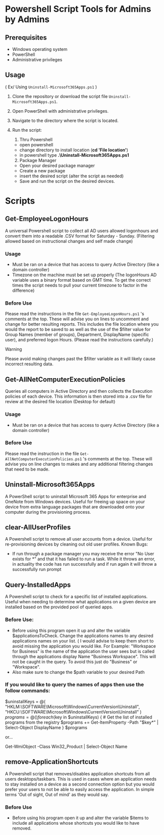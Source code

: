# Powershell Script Tools for Admins by Admins

## Prerequisites

- Windows operating system
- PowerShell
- Administrative privileges

## Usage

( Ex/ Using `Uninstall-Microsoft365Apps.ps1` )
1. Clone the repository or download the script file `Uninstall-Microsoft365Apps.ps1`.
2. Open PowerShell with administrative privileges.
3. Navigate to the directory where the script is located.
4. Run the script:
   1. Thru Powershell
   - open powershell
   - change directory to install location (**cd 'File location'**)
   - in powershell type **.\Uninstall-Microsoft365Apps.ps1**
  
   2. Package Manager
   - Open your desired package manager
   - Create a new package
   - insert the desired script (alter the script as needed)
   - Save and run the script on the desired devices.

# Scripts

## Get-EmployeeLogonHours
A universal Powershell script to collect all AD users allowed logonhours and convert them into a readable .CSV format for Saturday - Sunday. (Filtering allowed based on instructional changes and self made change)

### Usage
 - Must be ran on a device that has access to query Active Directory (like a domain controller)
 - Timezone on the machine must be set up properly (The logonHours AD variable uses a binary format based on GMT time. To get the correct times the script needs to pull your current timezone to factor in the difference)

### Before Use
Please read the instructions in the file `Get-EmployeeLogonHours.ps1` 's comments at the top. These will advise you on lines to uncomment and change for better resulting reports. This includes the file location where you would the report to be saved to as well as the use of the $filter value for Group Names (member of groups), Department, DisplayName (specific user), and preferred logon Hours. (Please read  the instructions carefully.)

> [!WARNING]
> Please avoid making changes past the $filter variable as it will likely cause incorrect resulting data.

## Get-AllNetComputerExecutionPolicies
Queries all computers in Active Directory and then collects the Execution policies of each device. This information is then stored into a .csv file for review at the desired file location (Desktop for default)

### Usage
 - Must be ran on a device that has access to query Active Directory (like a domain controller)

### Before Use
Please read the instruction in the file `Get-AllNetComputerExecutionPolicies.ps1` 's comments at the top. These will advise you on line changes to makes and any additional filtering changes that need to be made.

## Uninstall-Microsoft365Apps
A PowerShell script to uninstall Microsoft 365 Apps for enterprise and OneNote from Windows devices. Useful for freeing up space on your device from extra language packages that are downloaded onto your computer during the provisioning process.

## clear-AllUserProfiles
A Powershell script to remove all user accounts from a device. Useful for re-provisioning devices by cleaning out old user profiles.
Known Bugs:
- If run through a package manager you may receive the error "No User exists for *" and that it has failed to run a task. While it throws an error, in actuality the code has run successfully and if run again it will throw a successfully run prompt

## Query-InstalledApps
A Powershell script to check for a specific list of installed applications. Useful when needing to determine what applications on a given device are installed based on the provided pool of queried apps.

### Before Use:
- Before using this program open it up and alter the variable $applicationsToCheck. Change the applications names to any desired applications names on your list. ( I would advise to keep them short to avoid missing the application you would like. For Example: "Workspace for Business" is the name of the application the user sees but is called through the applications display Name "Business Workspace". This will not be caught in the query. To avoid this just do "Business" or "Workspace". 
- Also make sure to change the $path variable to your desired Path

### If you would like to query the names of apps then use the follow commands:

$uninstallKeys = @(
    "HKLM:\SOFTWARE\Microsoft\Windows\CurrentVersion\Uninstall",
    "HKCU:\SOFTWARE\Microsoft\Windows\CurrentVersion\Uninstall"
)
$programs = @()
foreach ($key in $uninstallKeys) {
    # Get the list of installed programs from the registry
    $programs += Get-ItemProperty -Path "$key\*" | Select-Object DisplayName
}
$programs

or...

Get-WmiObject -Class Win32_Product | Select-Object Name

## remove-ApplicationShortcuts
A Powershell script that removes/disables application shortcuts from all users desktops/taskbars. This is used in cases where an application needs to stay installed on a device as a second connection option but you would prefer your users to not be able to easily access the application. In simple terms 'Out of sight, Out of mind' as they would say.

### Before Use
- Before using his program open it up and alter the variable $items to include all applications whose shortcuts you would like to have removed.
